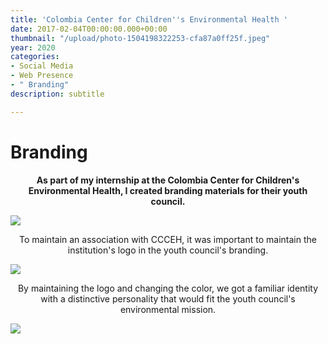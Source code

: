 ```yaml
---
title: 'Colombia Center for Children''s Environmental Health '
date: 2017-02-04T00:00:00.000+00:00
thumbnail: "/upload/photo-1504198322253-cfa87a0ff25f.jpeg"
year: 2020
categories:
- Social Media
- Web Presence
- " Branding"
description: subtitle

---
```

# Branding

<center><b>As part of my internship at the Colombia Center for Children's Environmental Health, I created branding materials for their youth council.</b></center>

![](/upload/1.png)

<div align="center">To maintain an association with CCCEH, it was important to maintain the institution's logo in the youth council's branding.</div>

![](/upload/2.png)

<div align="center">By maintaining the logo and changing the color, we got a familiar identity with a distinctive personality that would fit the youth council's environmental mission.</div>

![](/upload/3.png)